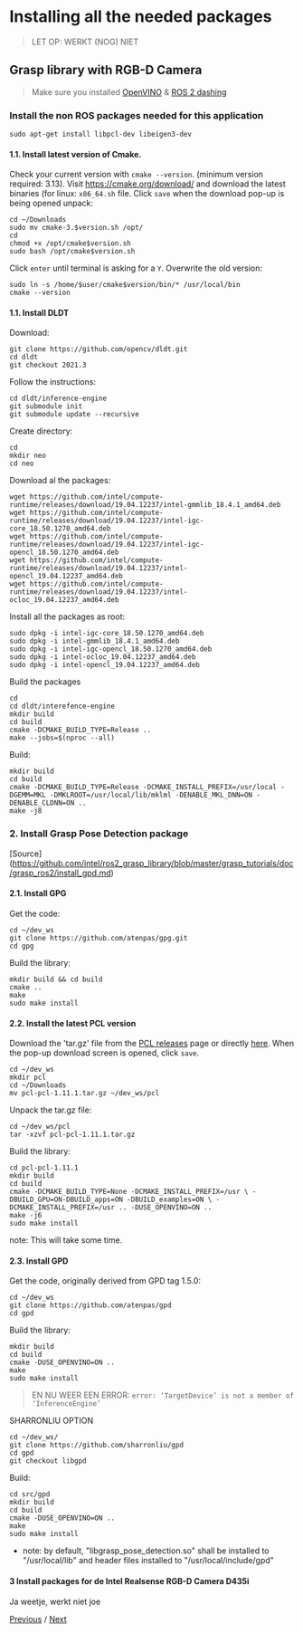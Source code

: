# Installing all the needed packages
> LET OP: WERKT (NOG) NIET
## Grasp library with RGB-D Camera
>Make sure you installed [OpenVINO](https://github.com/mattijsk14/BinPicking/blob/main/Installation/2%20-%20Install%20OpenVINO.md) & [ROS 2 dashing](https://github.com/mattijsk14/BinPicking/blob/main/Installation/1%20-%20Install%20ROS%202.md)

### Install the non ROS packages needed for this application
```
sudo apt-get install libpcl-dev libeigen3-dev
```
#### 1.1. Install latest version of Cmake.
Check your current version with `cmake --version`. (minimum version required: 3.13).
Visit https://cmake.org/download/ and download the latest binaries (for linux: `x86_64.sh` file.
Click `save` when the download pop-up is being opened
unpack:
```
cd ~/Downloads
sudo mv cmake-3.$version.sh /opt/
cd
chmod +x /opt/cmake$version.sh
sudo bash /opt/cmake$version.sh
```
Click `enter` until terminal is asking for a `Y`.
Overwrite the old version:
```
sudo ln -s /home/$user/cmake$version/bin/* /usr/local/bin
cmake --version
```

#### 1.1. Install DLDT
Download:
```
git clone https://github.com/opencv/dldt.git
cd dldt
git checkout 2021.3
```
Follow the instructions:
```
cd dldt/inference-engine
git submodule init
git submodule update --recursive
```
Create directory:
```
cd 
mkdir neo
cd neo
```
Download al the packages:
```
wget https://github.com/intel/compute-runtime/releases/download/19.04.12237/intel-gmmlib_18.4.1_amd64.deb
wget https://github.com/intel/compute-runtime/releases/download/19.04.12237/intel-igc-core_18.50.1270_amd64.deb
wget https://github.com/intel/compute-runtime/releases/download/19.04.12237/intel-igc-opencl_18.50.1270_amd64.deb
wget https://github.com/intel/compute-runtime/releases/download/19.04.12237/intel-opencl_19.04.12237_amd64.deb
wget https://github.com/intel/compute-runtime/releases/download/19.04.12237/intel-ocloc_19.04.12237_amd64.deb
```
Install all the packages as root:
```
sudo dpkg -i intel-igc-core_18.50.1270_amd64.deb 
sudo dpkg -i intel-gmmlib_18.4.1_amd64.deb 
sudo dpkg -i intel-igc-opencl_18.50.1270_amd64.deb
sudo dpkg -i intel-ocloc_19.04.12237_amd64.deb
sudo dpkg -i intel-opencl_19.04.12237_amd64.deb
```
Build the packages
```
cd
cd dldt/interefence-engine
mkdir build
cd build
cmake -DCMAKE_BUILD_TYPE=Release ..
make --jobs=$(nproc --all)
```


Build:
```
mkdir build
cd build
cmake -DCMAKE_BUILD_TYPE=Release -DCMAKE_INSTALL_PREFIX=/usr/local -DGEMM=MKL -DMKLROOT=/usr/local/lib/mklml -DENABLE_MKL_DNN=ON -DENABLE_CLDNN=ON ..
make -j8
```


### 2. Install Grasp Pose Detection package 
[Source] (https://github.com/intel/ros2_grasp_library/blob/master/grasp_tutorials/doc/grasp_ros2/install_gpd.md)


#### 2.1. Install GPG
Get the code:
```
cd ~/dev_ws
git clone https://github.com/atenpas/gpg.git
cd gpg
```
Build the library:
```
mkdir build && cd build
cmake ..
make
sudo make install
```
#### 2.2. Install the latest PCL version
Download the 'tar.gz' file from the [PCL releases](https://github.com/PointCloudLibrary/pcl/releases) page or directly [here](https://github.com/PointCloudLibrary/pcl/archive/refs/tags/pcl-1.11.1.tar.gz). When the pop-up download screen is opened, click `save`.
```
cd ~/dev_ws
mkdir pcl
cd ~/Downloads
mv pcl-pcl-1.11.1.tar.gz ~/dev_ws/pcl
```
Unpack the tar.gz file:
```
cd ~/dev_ws/pcl
tar -xzvf pcl-pcl-1.11.1.tar.gz
```
Build the library:
```
cd pcl-pcl-1.11.1
mkdir build
cd build
cmake -DCMAKE_BUILD_TYPE=None -DCMAKE_INSTALL_PREFIX=/usr \ -DBUILD_GPU=ON-DBUILD_apps=ON -DBUILD_examples=ON \ -DCMAKE_INSTALL_PREFIX=/usr .. -DUSE_OPENVINO=ON ..
make -j6
sudo make install
```
note: This will take some time.

#### 2.3. Install GPD
Get the code, originally derived from GPD tag 1.5.0:
```
cd ~/dev_ws
git clone https://github.com/atenpas/gpd
cd gpd
```
Build the library:
```
mkdir build
cd build
cmake -DUSE_OPENVINO=ON ..
make
sudo make install
```
> EN NU WEER EEN ERROR: `error: ‘TargetDevice’ is not a member of ‘InferenceEngine’`

SHARRONLIU OPTION
```
cd ~/dev_ws/
git clone https://github.com/sharronliu/gpd
cd gpd
git checkout libgpd
```
Build:
```
cd src/gpd
mkdir build
cd build
cmake -DUSE_OPENVINO=ON ..
make
sudo make install
```

- note: by default, "libgrasp_pose_detection.so" shall be installed to "/usr/local/lib" and header files installed to "/usr/local/include/gpd"

#### 3 Install packages for de Intel Realsense RGB-D Camera D435i
Ja weetje, werkt niet joe

[Previous](https://github.com/mattijsk14/BinPicking/blob/main/Installation/2%20-%20Install%20OpenVINO.md) / [Next]()
